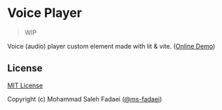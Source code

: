 # Voice Player

> WIP

Voice (audio) player custom element made with lit & vite. ([Online Demo](https://ms-fadaei.github.io/voice-player/))

## License

[MIT License](./LICENSE)

Copyright (c) Mohammad Saleh Fadaei ([@ms-fadaei](https://github.com/ms-fadaei))
